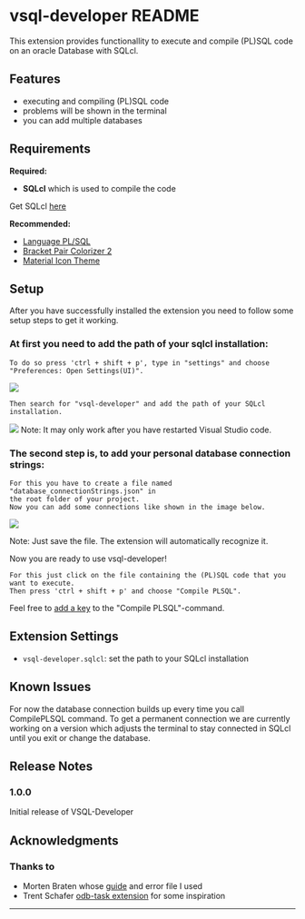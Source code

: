 # vsql-developer README

This extension provides functionallity to execute and compile (PL)SQL code on an oracle Database with SQLcl.

## Features
* executing and compiling (PL)SQL code
* problems will be shown in the terminal
* you can add multiple databases

## Requirements

**Required:**  
* **SQLcl** which is used to compile the code
  
Get SQLcl [here](https://www.oracle.com/de/database/technologies/appdev/sqlcl.html)

**Recommended:**  
* [Language PL/SQL](https://marketplace.visualstudio.com/items?itemName=xyz.plsql-language)  
* [Bracket Pair Colorizer 2](https://marketplace.visualstudio.com/items?itemName=CoenraadS.bracket-pair-colorizer-2)  
* [Material Icon Theme](https://marketplace.visualstudio.com/items?itemName=PKief.material-icon-theme)

## Setup
After you have successfully installed the extension you need to follow some setup steps to get it working.

### At first you need to add the path of your sqlcl installation:

```
To do so press 'ctrl + shift + p', type in "settings" and choose "Preferences: Open Settings(UI)".
```
![](https://github.com/fd-primus/VSQL-Developer/blob/master/vsql-developer/readme-images/settings.png)
```
Then search for "vsql-developer" and add the path of your SQLcl installation.
```
![](https://github.com/fd-primus/VSQL-Developer/blob/master/vsql-developer/readme-images/sqlclPath.png)
Note: It may only work after you have restarted Visual Studio code.


### The second step is, to add your personal database connection strings:
```
For this you have to create a file named "database_connectionStrings.json" in  
the root folder of your project.
Now you can add some connections like shown in the image below.
```
![](https://github.com/fd-primus/VSQL-Developer/blob/master/vsql-developer/readme-images/databaseStrings.PNG)

Note: Just save the file. The extension will automatically recognize it.

Now you are ready to use vsql-developer!

```
For this just click on the file containing the (PL)SQL code that you want to execute.
Then press 'ctrl + shift + p' and choose "Compile PLSQL".
```
Feel free to [add a key](https://code.visualstudio.com/docs/getstarted/keybindings) to the "Compile PLSQL"-command.

## Extension Settings

* `vsql-developer.sqlcl`: set the path to your SQLcl installation

## Known Issues

For now the database connection builds up every time you call CompilePLSQL command.
To get a permanent connection we are currently working on a version which adjusts the terminal to stay connected in SQLcl until you exit or change the database.

## Release Notes

### 1.0.0

Initial release of VSQL-Developer

## Acknowledgments
### Thanks to
*  Morten Braten whose [guide](https://ora-00001.blogspot.com/2017/03/using-vs-code-for-plsql-development.html) and error file I used
*  Trent Schafer [odb-task extension](https://marketplace.visualstudio.com/items?itemName=tschf.odb-task) for some inspiration
-----------------------------------------------------------------------------------------------------------